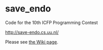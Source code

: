 save_endo
=========

Code for the 10th ICFP Programming Contest

http://save-endo.cs.uu.nl/

Please see [the Wiki page](https://github.com/ktaobo/save_endo/wiki).
